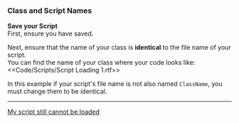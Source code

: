 ### Class and Script Names

**Save your Script**  
First, ensure you have saved.  

Next, ensure that the name of your class is **identical** to the file name of your script.  
You can find the name of your class where your code looks like:  
<<Code/Scripts/Script Loading 1.rtf>>  

In this example if your script's file name is not also named `ClassName`, you must change them to be identical.  

---
[My script still cannot be loaded](2%20Script%20Loading.md)